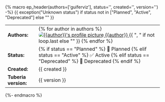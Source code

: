 
{% macro ep_header(authors=['guiferviz'], status='', created='', version='') -%}
{{ exception("Unknown status") if status not in ["Planned", "Active", "Deprecated"] else "" }}
<style>
    #ep-table td img { 
      vertical-align: top;
      border-radius: 10px;
    }
</style>
<table id="ep-table">
    <tr>
        <td><strong>Authors:</strong></td>
        <td>
            {% for author in authors %}
                <a href="https://github.com/{{author}}">
                    <img src="https://github.com/{{author}}.png?size=20" alt="{{author}}'s profile picture">
                    {{author}}
                </a>
                {{ ", " if not loop.last else "" }}
            {% endfor %}
        </td>
    </tr>
    <tr>
        <td><strong>Status:</strong></td>
        <td>
        {% if status == "Planned" %}
            📅 Planned
        {% elif status == "Active" %}
            ✅ Active
        {% elif status == "Deprecated" %}
            📜 Deprecated
        {% endif %}
        </td>
    </tr>
    <tr>
        <td><strong>Created:</strong></td>
        <td>{{ created }}</td>
    </tr>
    <tr>
        <td><strong>Tuberia version:</strong></td>
        <td>{{ version }}</td>
    </tr>
</table>
{%- endmacro %}

